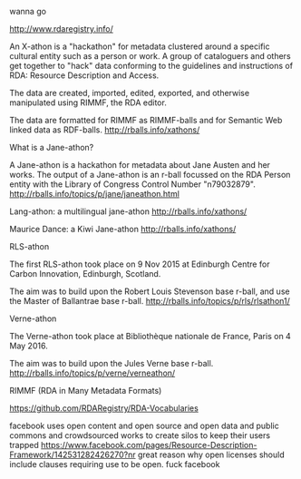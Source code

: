 wanna go 


http://www.rdaregistry.info/





An X-athon is a "hackathon" for metadata clustered around a specific cultural entity such as a person or work. A group of cataloguers and others get together to "hack" data conforming to the guidelines and instructions of RDA: Resource Description and Access.

The data are created, imported, edited, exported, and otherwise manipulated using RIMMF, the RDA editor.

The data are formatted for RIMMF as RIMMF-balls and for Semantic Web linked data as RDF-balls.
http://rballs.info/xathons/

What is a Jane-athon?

A Jane-athon is a hackathon for metadata about Jane Austen and her works. The output of a Jane-athon is an r-ball focussed on the RDA Person entity with the Library of Congress Control Number "n79032879".
http://rballs.info/topics/p/jane/janeathon.html

Lang-athon: a multilingual jane-athon
http://rballs.info/xathons/

Maurice Dance: a Kiwi Jane-athon
http://rballs.info/xathons/

RLS-athon

The first RLS-athon took place on 9 Nov 2015 at Edinburgh Centre for Carbon Innovation, Edinburgh, Scotland.

The aim was to build upon the Robert Louis Stevenson base r-ball, and use the Master of Ballantrae base r-ball.
http://rballs.info/topics/p/rls/rlsathon1/

Verne-athon

The Verne-athon took place at Bibliothèque nationale de France, Paris on 4 May 2016.

The aim was to build upon the Jules Verne base r-ball.
http://rballs.info/topics/p/verne/verneathon/


RIMMF (RDA in Many Metadata Formats)

https://github.com/RDARegistry/RDA-Vocabularies


facebook uses open content and open source and open data and public commons and crowdsourced works to create silos to keep their users trapped https://www.facebook.com/pages/Resource-Description-Framework/142531282426270?nr
great reason why open licenses should include clauses requiring use to be open. fuck facebook
